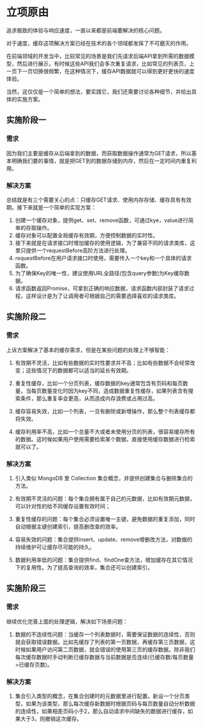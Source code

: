 # 立项原由

追求极致的体验与响应速度，一直以来都是前端要解决的核心问题。

对于速度，缓存这项解决方案已经在技术的各个领域都发挥了不可磨灭的作用。

在前端领域的开发当中，比较常见的场景是我们先请求后端API拿到所需的数据模型，然后进行展示，有时候这些API我们会多次重复请求，比如常见的列表页，上一页下一页切换很频繁，在这种情况下，缓存API数据就可以得到更好更快的速度体验。

当然，这仅仅是一个简单的想法，要实践它，我们还需要讨论各种细节，并给出具体的实施方案。

## 实施阶段一

### 需求

因为我们主要是缓存从后端拿到的数据，而获取数据操作通常为GET请求，所以基本明确我们要的事情，就是把GET到的数据存储到内存，然后在一定时间内重复利用。

### 解决方案

总结就是有三个需要关心的点：只缓存GET请求、使用内存存储、缓存具有有效期。接下来就是一个简单的实现方案：

1. 创建一个缓存对象，提供get、set、remove函数，可通过kye，value进行简单的存取操作。
2. 缓存对象可以配置全局缓存有效期，方便控制数据的实时性。
3. 接下来就是在请求接口时增加缓存的使用逻辑，为了兼容不同的请求类库，这里只提供一个requestBefore高阶方法进行处理。
4. requestBefore在用户请求接口时使用，需要传入一个key和一个具体的请求函数。
5. 为了确保Key的唯一性，建议使用URL全路径(包含query参数)为Key缓存数据。
6. 请求函数返回Promise，可拿到正确的响应数据，请求函数内部封装了请求过程，这样设计是为了让调用者可根据自己的需要选择喜欢的请求类库。

## 实施阶段二

### 需求

上诉方案解决了基本的缓存需求，但是在某些问题的处理上不够智能：

1. 有效期不灵活，比如有些数据的实时性要求并不高；比如有些数据不会经常改变；这些情况下的数据都可以适当的延长有效期。

2. 重复性缓存，比如一个分页列表，缓存数据的key通常包含有页码和每页数量，当每页数量变化时因为key不同，造成数据重复性缓存，如果列表含有搜索条件，那么重复率会更高，从而造成内存浪费或占用过高。

3. 缓存容易失效，比如一个列表，一旦有删除或新增操作，那么整个列表缓存都将失效。

4. 缓存利用率不高，比如一个总量不大或者未使用分页的列表，很容易缓存所有的数据。这时候如果用户使用需要检索某个数据，直接使用缓存数据进行检索就可以了。

### 解决方案

1. 引入类似 MongoDB 里 Collection 集合概念，并提供创建集合与删除集合的方法。

2. 有效期不灵活的问题：每个集合拥有属于自己的元数据，比如有效期元数据，可以针对性的给不同缓存设置有效时间；

3. 重复性缓存的问题：每个集合必须设置唯一主键，避免数据的重复添加，同时自动根据主键创建索引，提高删改查的效率。

4. 容易失效的问题：集合提供insert、update、remove增删改方法，对数据的持续维护可让缓存尽可能的持久。

5. 数据利用率低的问题：集合提供find、findOne查方法，增加缓存在其它情况下的复用性。为了提高查询的效率，集合还可以创建索引。
 
## 实施阶段三

### 需求

继续优化完善上面的处理逻辑，解决如下场景问题：

1. 数据的不连续性问题：当缓存一个列表数据时，需要保证数据的连续性，否则就会获取错误数据。比如先缓存了列表的第一页数据，再缓存第三页数据，这时候如果用户访问第二页数据，就会错误的使用第三页的缓存数据。除非我们每次缓存数据时手动判断已缓存数据与当前数据是否连续(已缓存数/每页数量=已缓存页数)。

### 解决方案

1. 集合引入类型的概念，在集合创建时的元数据里进行配置。新设一个分页类型，如果为该类型，那么每次缓存新数据时根据页码与每页数量自动分析数据的连续性，如果相差页码小于2，那么自动请求中间缺失的数据进行缓存，如果大于3，则撤销这次缓存。
